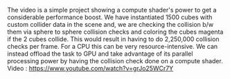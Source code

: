 The video is a simple project showing a compute shader's power to get a considerable performance boost.
We have instantiated 1500 cubes with custom collider data in the scene and, we are checking the collision b/w them via sphere to sphere collision checks and coloring the cubes magenta if the 2 cubes collide.
This would result in having to do 2,250,000 collision checks per frame.
For a CPU this can be very resource-intensive. We can instead offload the task to GPU and take advantage of its parallel processing power by having the collision check done on a compute shader.
Video : https://www.youtube.com/watch?v=grJo25WCr7Y 
